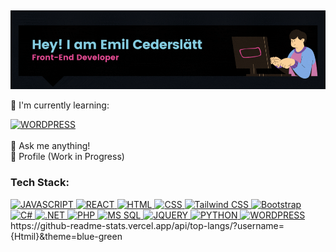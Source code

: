 ##
![Header](./Banner.gif)

🌱 I'm currently learning:  
 <div align="left">
    <a href="https://dev.to/envoy_/150-badges-for-github-pnk">
        <img src="https://img.shields.io/badge/Wordpress-21759B?style=for-the-badge&logo=wordpress&logoColor=white" alt="WORDPRESS"/>
    </a>
 </div>
 <br>
💬 Ask me anything! <br>
🚧 Profile (Work in Progress)
 
### Tech Stack: 

<div align="left">
    <a href="https://dev.to/envoy_/150-badges-for-github-pnk">
        <img src="https://img.shields.io/badge/JavaScript-F7DF1E?style=for-the-badge&logo=javascript&logoColor=black" alt="JAVASCRIPT"/>
    </a>
    <a href="https://dev.to/envoy_/150-badges-for-github-pnk">
        <img src="https://img.shields.io/badge/React-20232A?style=for-the-badge&logo=react&logoColor=61DAFB" alt="REACT"/>
    </a>
    <a href="https://dev.to/envoy_/150-badges-for-github-pnk">
        <img src="https://img.shields.io/badge/HTML-239120?style=for-the-badge&logo=html5&logoColor=white" alt="HTML"/>
    </a>    
    <a href="https://dev.to/envoy_/150-badges-for-github-pnk">
        <img src="https://img.shields.io/badge/CSS-239120?&style=for-the-badge&logo=css3&logoColor=white" alt="CSS"/>
    </a>
    <a href="https://dev.to/envoy_/150-badges-for-github-pnk">
        <img src="https://img.shields.io/badge/Tailwind_CSS-38B2AC?style=for-the-badge&logo=tailwind-css&logoColor=white" alt="Tailwind CSS"/>
    </a>
    <a href="https://dev.to/envoy_/150-badges-for-github-pnk">
        <img src="https://img.shields.io/badge/Bootstrap-563D7C?style=for-the-badge&logo=bootstrap&logoColor=white" alt="Bootstrap"/>
    </a>
    <br>
    <a href="https://dev.to/envoy_/150-badges-for-github-pnk">
        <img src="https://img.shields.io/badge/C%23-239120?style=for-the-badge&logo=c-sharp&logoColor=white" alt="C#"/>
    </a>
    <a href="https://dev.to/envoy_/150-badges-for-github-pnk">
        <img src="https://img.shields.io/badge/.NET-5C2D91?style=for-the-badge&logo=.net&logoColor=white" alt=".NET"/>
    </a>
    <a href="https://dev.to/envoy_/150-badges-for-github-pnk">
        <img src="https://img.shields.io/badge/PHP-777BB4?style=for-the-badge&logo=php&logoColor=white" alt="PHP"/>
    </a>
    <a href="https://dev.to/envoy_/150-badges-for-github-pnk">
        <img src="https://img.shields.io/badge/Microsoft_SQL_Server-CC2927?style=for-the-badge&logo=microsoft-sql-server&logoColor=white" alt="MS SQL"/>
    </a>   
    <a href="https://dev.to/envoy_/150-badges-for-github-pnk">
        <img src="https://img.shields.io/badge/jQuery-0769AD?style=for-the-badge&logo=jquery&logoColor=white" alt="JQUERY"/>
    </a>
    <a href="https://dev.to/envoy_/150-badges-for-github-pnk">
        <img src="https://img.shields.io/badge/Python-3776AB?style=for-the-badge&logo=python&logoColor=white" alt="PYTHON"/>
    </a>
    <a href="https://dev.to/envoy_/150-badges-for-github-pnk">
        <img src="https://img.shields.io/badge/Wordpress-21759B?style=for-the-badge&logo=wordpress&logoColor=white" alt="WORDPRESS"/>
    </a>

</div>
<div>
 https://github-readme-stats.vercel.app/api/top-langs/?username={Htmil}&theme=blue-green
</div>
